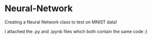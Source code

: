 # Neural-Network
Creating a Neural Network class to test on MNIST data!

I attached the .py and .ipynb files which both contain the same code :)
